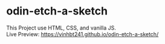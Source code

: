 # odin-etch-a-sketch
This Project use HTML, CSS, and vanilla JS.  
Live Preview: https://vinhbt241.github.io/odin-etch-a-sketch/
